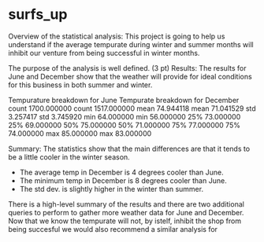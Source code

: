 # surfs_up
Overview of the statistical analysis: 
This project is going to help us understand if the average tempurate during winter and summer months will inhibit our venture from being successful in winter months. 

The purpose of the analysis is well defined. (3 pt)
Results:
The results for June and December show that the weather will provide for ideal conditions for this business in both summer and winter. 

Tempurature breakdown for June              Tempurate breakdown for December
count	1700.000000                           count	1517.000000
mean	74.944118                             mean	71.041529
std	3.257417                                std	3.745920
min	64.000000                               min	56.000000
25%	73.000000                               25%	69.000000
50%	75.000000                               50%	71.000000
75%	77.000000                               75%	74.000000
max	85.000000                               max	83.000000

Summary:
The statistics show that the main differences are that it tends to be a little cooler in the winter season.
- The average temp in December is 4 degrees cooler than June.
- The minimum temp in December is 8 degrees cooler than June.
- The std dev. is slightly higher in the winter than summer.

There is a high-level summary of the results and there are two additional queries to perform to gather more weather data for June and December. 
Now that we know the tempurate will not, by istelf, inhibit the shop from being succesful we would also recommend a similar analysis for 
